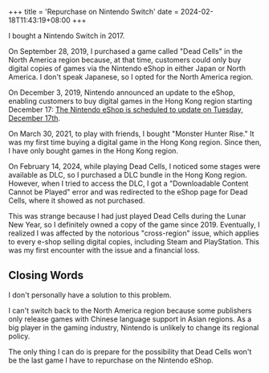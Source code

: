 +++
title = 'Repurchase on Nintendo Switch'
date = 2024-02-18T11:43:19+08:00
+++

I bought a Nintendo Switch in 2017.

On September 28, 2019, I purchased a game called "Dead Cells" in the North America region because, at that time, customers could only buy digital copies of games via the Nintendo eShop in either Japan or North America. I don't speak Japanese, so I opted for the North America region.

On December 3, 2019, Nintendo announced an update to the eShop, enabling customers to buy digital games in the Hong Kong region starting December 17: [The Nintendo eShop is scheduled to update on Tuesday, December 17th](https://web.archive.org/web/20191204084358/https://www.nintendo.com.hk/topics/article/a_191203_02.html).

On March 30, 2021, to play with friends, I bought "Monster Hunter Rise." It was my first time buying a digital game in the Hong Kong region. Since then, I have only bought games in the Hong Kong region.

On February 14, 2024, while playing Dead Cells, I noticed some stages were available as DLC, so I purchased a DLC bundle in the Hong Kong region. However, when I tried to access the DLC, I got a "Downloadable Content Cannot be Played" error and was redirected to the eShop page for Dead Cells, where it showed as not purchased.

This was strange because I had just played Dead Cells during the Lunar New Year, so I definitely owned a copy of the game since 2019. Eventually, I realized I was affected by the notorious "cross-region" issue, which applies to every e-shop selling digital copies, including Steam and PlayStation. This was my first encounter with the issue and a financial loss.

## Closing Words

I don't personally have a solution to this problem.

I can't switch back to the North America region because some publishers only release games with Chinese language support in Asian regions. As a big player in the gaming industry, Nintendo is unlikely to change its regional policy.

The only thing I can do is prepare for the possibility that Dead Cells won't be the last game I have to repurchase on the Nintendo eShop.
